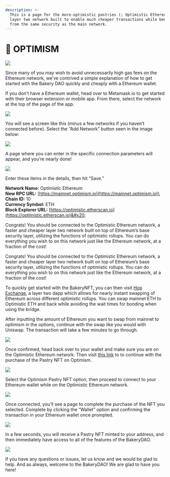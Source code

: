 ```yaml
---
description: >-
  This is a page for the more-optimistic pastries (; Optimistic Ethereum is a
  layer two network built to enable much cheaper transactions while benefiting
  from the same security as the main network.
---
```


# 🔴 OPTIMISM

![](<../../.gitbook/assets/image (10).png>)

Since many of you may wish to avoid unnecessarily high gas fees on the Ethereum network, we’ve contrived a simple explanation of how to get started with the Bakery DAO quickly and cheaply with a Ethereum wallet.

If you don’t have a Ethereum wallet, head over to Metamask.io to get started with their browser extension or mobile app. From there, select the network at the top of the page of the app.

![](<../../.gitbook/assets/image (14).png>)

You will see a screen like this (minus a few networks if you haven’t connected before). Select the “Add Network” button seen in the image below:

![](<../../.gitbook/assets/image (15).png>)

A page where you can enter in the specific connection parameters will appear, and you’re nearly done!

![](<../../.gitbook/assets/image (1).png>)

Enter these items in the details, then hit “Save.”

**Network Name:** Optimistic Ethereum\
**New RPC URL:** [https://mainnet.optimism.io](https://mainnet.optimism.io)\
**Chain ID:** 10\
**Currency Symbol:** ETH\
**Block Explorer URL:** [https://optimistic.etherscan.io](https://optimistic.etherscan.io)&#x20;

Congrats! You should be connected to the Optimistic Ethereum network, a faster and cheaper layer two network built on top of Ethereum’s base security layer, utilizing the functions of optimistic rollups. You can do everything you wish to on this network just like the Ethereum network, at a fraction of the cost!

Congrats! You should be connected to the Optimistic Ethereum network, a faster and cheaper layer two network built on top of Ethereum’s base security layer, utilizing the functions of optimistic rollups. You can do everything you wish to on this network just like the Ethereum network, at a fraction of the cost!

To quickly get started with the BakeryNFT, you can then visit [Hop Exchange](https://hop.exchange), a layer two dapp which allows for nearly instant swapping of Ethereum across different optimistic rollups. You can swap mainnet ETH to Optimistic ETH and back while avoiding the wait times for bonding when using the bridge.

After inputting the amount of Ethereum you want to swap from mainnet to optimism in the options, continue with the swap like you would with Uniswap. The transaction will take a few minutes to go through.

![](<../../.gitbook/assets/image (9).png>)

Once confirmed, head back over to your wallet and make sure you are on the Optimistic Ethereum network. Then visit [this link](https://bakerydao.me/website) to to continue with the purchase of the Pastry NFT on Optimism.

![](<../../.gitbook/assets/image (12).png>)

Select the Optimism Pastry NFT option, then proceed to connect to your Ethereum wallet while on the Optimistic Ethereum network.

![](<../../.gitbook/assets/image (8).png>)

Once connected, you’ll see a page to complete the purchase of the NFT you selected. Complete by clicking the “Wallet” option and confirming the transaction in your Ethereum wallet once prompted.

![](<../../.gitbook/assets/image (13).png>)

In a few seconds, you will receive a Pastry NFT minted to your address, and then immediately have access to all of the features of the BakeryDAO.

![](../../.gitbook/assets/3E87FA47-86C8-4443-9295-FE02495302DC.jpeg)

If you have any questions or issues, let us know and we would be glad to help. And as always, welcome to the BakeryDAO! We are glad to have you here!
